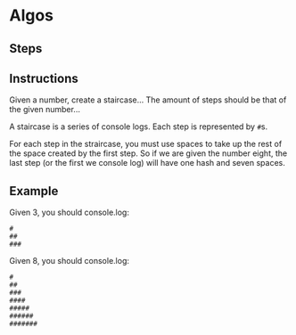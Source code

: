 # Algos

## Steps

## Instructions

Given a number, create a staircase... The amount of steps should be that of the given number...

A staircase is a series of console logs. Each step is represented by `#`s.

For each step in the straircase, you must use spaces to take up the rest of the space created by the first step. So if we are given the number eight, the last step (or the first we console log) will have one hash and seven spaces.

## Example

Given 3, you should console.log:

```
#       
##
###
```

Given 8, you should console.log:

```
#       
##
###
####
#####
######
#######
```